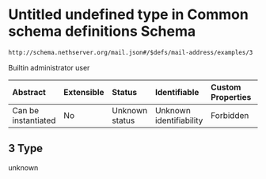 # Untitled undefined type in Common schema definitions Schema

```txt
http://schema.nethserver.org/mail.json#/$defs/mail-address/examples/3
```

Builtin administrator user

| Abstract            | Extensible | Status         | Identifiable            | Custom Properties | Additional Properties | Access Restrictions | Defined In                                      |
| :------------------ | :--------- | :------------- | :---------------------- | :---------------- | :-------------------- | :------------------ | :---------------------------------------------- |
| Can be instantiated | No         | Unknown status | Unknown identifiability | Forbidden         | Allowed               | none                | [mail.json\*](mail.json "open original schema") |

## 3 Type

unknown
